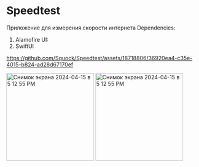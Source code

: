 # Speedtest

Приложение для измерения скорости интернета 
Dependencies:
1) Alamofire
UI:
1) SwiftUI


https://github.com/Squock/Speedtest/assets/18718806/36920ea4-c35e-4015-b824-ad28d67170ef


<img width="228" alt="Снимок экрана 2024-04-15 в 5 12 55 PM" src="https://github.com/Squock/Speedtest/assets/18718806/b5466725-09ad-43ac-9bec-45bdf49ecf33">
<img width="228" alt="Снимок экрана 2024-04-15 в 5 12 55 PM" src="https://github.com/Squock/Speedtest/assets/18718806/ba955fe7-3bc4-421d-8993-06d4d8fc5459">
